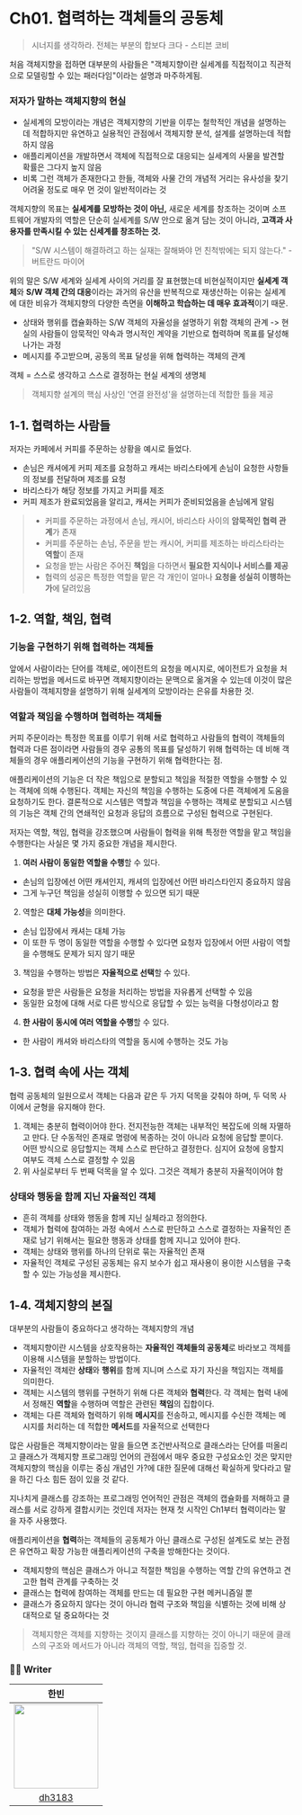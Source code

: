 # Ch01. 협력하는 객체들의 공동체
> 시너지를 생각하라. 전체는 부분의 합보다 크다 - 스티븐 코비

처음 객체지향을 접하면 대부분의 사람들은 "객체지향이란 실세계를 직접적이고 직관적으로 모델링할 수 있는 패러다임"이라는 설명과 마주하게됨.
### 저자가 말하는 객체지향의 현실
* 실세계의 모방이라는 개념은 객체지향의 기반을 이루는 철학적인 개념을 설명하는데 적합하지만 유연하고 실용적인 관점에서 객체지향 분석, 설계를 설명하는데 적합하지 않음
* 애플리케이션을 개발하면서 객체에 직접적으로 대응되는 실세계의 사물을 발견할 확률은 그다지 높지 않음
* 비록 그런 객체가 존재한다고 한들, 객체와 사물 간의 개념적 거리는 유사성을 찾기 어려울 정도로 매우 먼 것이 일반적이라는 것

객체지향의 목표는 **실세계를 모방하는 것이 아닌,** 새로운 세계를 창조하는 것이며 소프트웨어 개발자의 역할은 단순히 실세계를 S/W 안으로 옮겨 담는 것이 아니라, **고객과 사용자를 만족시킬 수 있는 신세계를 창조하는 것.**

> "S/W 시스템이 해결하려고 하는 실재는 잘해봐야 먼 친척밖에는 되지 않는다." - 버트란드 마이어

위의 말은 S/W 세계와 실세계 사이의 거리를 잘 표현했는데
비현실적이지만 **실세계 객체**와 **S/W 객체 간의 대응**이라는 과거의 유산을 반복적으로 재생산하는 이유는 실세계에 대한 비유가 객체지향의 다양한 측면을 **이해하고 학습하는 데 매우 효과적**이기 때문.
* 상태와 행위를 캡슐화하는 S/W 객체의 자율성을 설명하기 위함
객체의 관계 -> 현실의 사람들이 암묵적인 약속과 명시적인 계약을 기반으로 협력하며 목표를 달성해 나가는 과정
* 메시지를 주고받으며, 공동의 목표 달성을 위해 협력하는 객체의 관계

객체 = 스스로 생각하고 스스로 결정하는 현실 세계의 생명체

> 객체지향 설계의 핵심 사상인 '연결 완전성'을 설명하는데 적합한 틀을 제공

## 1-1. 협력하는 사람들
저자는 카페에서 커피를 주문하는 상황을 예시로 들었다.

* 손님은 캐셔에게 커피 제조를 요청하고 캐셔는 바리스타에게 손님이 요청한 사항들의 정보를 전달하며 제조를 요청
* 바리스타가 해당 정보를 가지고 커피를 제조
* 커피 제조가 완료되었음을 알리고, 캐셔는 커피가 준비되었음을 손님에게 알림

> * 커피를 주문하는 과정에서 손님, 캐시어, 바리스타 사이의 **암묵적인 협력 관계**가 존재
> * 커피를 주문하는 손님, 주문을 받는 캐시어, 커피를 제조하는 바리스타라는 **역할**이 존재
> * 요청을 받는 사람은 주어진 **책임**을 다하면서 **필요한 지식이나 서비스를 제공**
> * 협력의 성공은 특정한 역할을 맡은 각 개인이 얼마나 **요청을 성실히 이행하는가**에 달려있음

## 1-2. 역할, 책임, 협력
### 기능을 구현하기 위해 협력하는 객체들
앞에서 사람이라는 단어를 객체로, 에이전트의 요청을 메시지로, 에이전트가 요청을 처리하는 방법을 메서드로 바꾸면 객체지향이라는 문맥으로 옮겨올 수 있는데 이것이 많은 사람들이 객체지향을 설명하기 위해 실세계의 모방이라는 은유를 차용한 것.
### 역할과 책임을 수행하며 협력하는 객체들
커피 주문이라는 특정한 목표를 이루기 위해 서로 협력하고 사람들의 협력이 객체들의 협력과 다른 점이라면 사람들의 경우 공통의 목표를 달성하기 위해 협력하는 데 비해 객체들의 경우 애플리케이션의 기능을 구현하기 위해 협력한다는 점.

애플리케이션의 기능은 더 작은 책임으로 분할되고 책임을 적절한 역할을 수행할 수 있는 객체에 의해 수행된다. 객체는 자신의 책임을 수행하는 도중에 다른 객체에게 도움을 요청하기도 한다. 결론적으로 시스템은 역할과 책임을 수행하는 객체로 분할되고 시스템의 기능은 객체 간의 연쇄적인 요청과 응답의 흐름으로 구성된 협력으로 구현된다.

저자는 역할, 책임, 협력을 강조했으며 사람들이 협력을 위해 특정한 역할을 맡고 책임을 수행한다는 사실은 몇 가지 중요한 개념을 제시한다.

1. **여러 사람이 동일한 역할을 수행**할 수 있다.
* 손님의 입장에선 어떤 캐셔인지, 캐셔의 입장에선 어떤 바리스타인지 중요하지 않음
* 그게 누구던 책임을 성실히 이행할 수 있으면 되기 때문

2.  역할은 **대체 가능성**을 의미한다.
* 손님 입장에서 캐셔는 대체 가능
* 이 또한 두 명이 동일한 역할을 수행할 수 있다면 요청자 입장에서 어떤 사람이 역할을 수행해도 문제가 되지 않기 때문

3. 책임을 수행하는 방법은 **자율적으로 선택**할 수 있다.
* 요청을 받은 사람들은 요청을 처리하는 방법을 자유롭게 선택할 수 있음
* 동일한 요청에 대해 서로 다른 방식으로 응답할 수 있는 능력을 다형성이라고 함

4. **한 사람이 동시에 여러 역할을 수행**할 수 있다.
* 한 사람이 캐셔와 바리스타의 역할을 동시에 수행하는 것도 가능

## 1-3. 협력 속에 사는 객체
협력 공동체의 일원으로서 객체는 다음과 같은 두 가지 덕목을 갖춰야 하며, 두 덕목 사이에서 균형을 유지해야 한다.
1. 객체는 충분히 협력이어야 한다. 전지전능한 객체는 내부적인 복잡도에 의해 자멸하고 만다. 단 수동적인 존재로 명령에 복종하는 것이 아니라 요청에 응답할 뿐이다. 어떤 방식으로 응답할지는 객체 스스로 판단하고 결정한다. 심지어 요청에 응할지 여부도 객체 스스로 결정할 수 있음
2. 위 사실로부터 두 번째 덕목을 알 수 있다. 그것은 객체가 충분히 자율적이어야 함

### 상태와 행동을 함께 지닌 자율적인 객체
* 흔히 객체를 상태와 행동을 함께 지닌 실체라고 정의한다.
* 객체가 협력에 참여하는 과정 속에서 스스로 판단하고 스스로 결정하는 자율적인 존재로 남기 위해서는 필요한 행동과 상태를 함께 지니고 있어야 한다.
* 객체는 상태와 행위를 하나의 단위로 묶는 자율적인 존재
* 자율적인 객체로 구성된 공동체는 유지 보수가 쉽고 재사용이 용이한 시스템을 구축할 수 있는 가능성을 제시한다.

## 1-4. 객체지향의 본질
대부분의 사람들이 중요하다고 생각하는 객체지향의 개념

* 객체지향이란 시스템을 상호작용하는 **자율적인 객체들의 공동체**로 바라보고 객체를 이용해 시스템을 분할하는 방법이다.
* 자율적인 객체란 **상태**와 **행위**를 함께 지니며 스스로 자기 자신을 책임지는 객체를 의미한다.
* 객체는 시스템의 행위를 구현하기 위해 다른 객체와 **협력**한다. 각 객체는 협력 내에서 정해진 **역할**을 수행하며 역할은 관련된 **책임**의 집합이다.
* 객체는 다른 객체와 협력하기 위해 **메시지**를 전송하고, 메시지를 수신한 객체는 메시지를 처리하는 데 적합한 **메서드**를 자율적으로 선택한다

많은 사람들은 객체지향이라는 말을 들으면 조건반사적으로 클래스라는 단어를 떠올리고 클래스가 객체지향 프로그래밍 언어의 관점에서 매우 중요한 구성요소인 것은 맞지만 객체지향의 핵심을 이루는 중심 개념인 가?에 대한 질문에 대해선 확실하게 맞다라고 말을 하긴 다소 힘든 점이 있을 것 같다.

지나치게 클래스를 강조하는 프로그래밍 언어적인 관점은 객체의 캡슐화를 저해하고 클래스를 서로 강하게 결합시키는 것인데 저자는 현재 첫 시작인 Ch1부터 협력이라는 말을 자주 사용했다.

애플리케이션을 **협력**하는 객체들의 공동체가 아닌 클래스로 구성된 설계도로 보는 관점은 유연하고 확장 가능한 애플리케이션의 구축을 방해한다는 것이다.

* 객체지향의 핵심은 클래스가 아니고 적절한 책임을 수행하는 역할 간의 유연하고 견고한 협력 관계를 구축하는 것
* 클래스는 협력에 참여하는 객체를 만드는 데 필요한 구현 메커니즘일 뿐
* 클래스가 중요하지 않다는 것이 아니라 협력 구조와 책임을 식별하는 것에 비해 상대적으로 덜 중요하다는 것

> 객체지향은 객체를 지향하는 것이지 클래스를 지향하는 것이 아니기 때문에 클래스의 구조와 메서드가 아니라 객체의 역할, 책임, 협력을 집중할 것.

### ✍🏻 Writer
|한빈|
|:------:|
|<img src="https://user-images.githubusercontent.com/83414134/202398623-097c2614-76c5-40c6-bfe6-27e8b10fa1bb.png" width="150" height="150">|
|[dh3183](https://github.com/dh3183)|